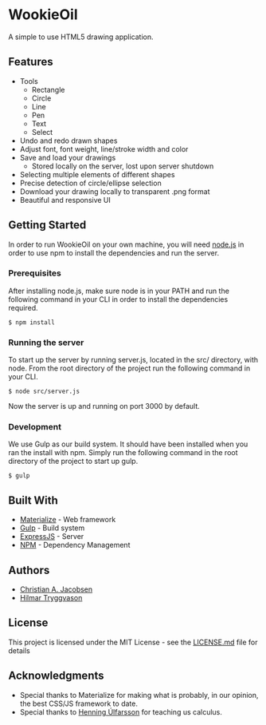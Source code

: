# WookieOil

A simple to use HTML5 drawing application.

## Features

* Tools
    * Rectangle
    * Circle
    * Line
    * Pen
    * Text
    * Select
* Undo and redo drawn shapes
* Adjust font, font weight, line/stroke width and color
* Save and load your drawings
    * Stored locally on the server, lost upon server shutdown
* Selecting multiple elements of different shapes
* Precise detection of circle/ellipse selection
* Download your drawing locally to transparent .png format
* Beautiful and responsive UI

## Getting Started

In order to run WookieOil on your own machine, you will need [node.js](https://nodejs.org/en/download/) in order to use npm to install the dependencies and run the server.

### Prerequisites

After installing node.js, make sure node is in your PATH and run the following command in your CLI in order to install the dependencies required.

```
$ npm install
```

### Running the server

To start up the server by running server.js, located in the src/ directory, with node.
From the root directory of the project run the following command in your CLI.

```
$ node src/server.js
```

Now the server is up and running on port 3000 by default.

### Development

We use Gulp as our build system. It should have been installed when you ran the install with npm.
Simply run the following command in the root directory of the project to start up gulp.

```
$ gulp
```

## Built With

* [Materialize](http://materializecss.com/) - Web framework
* [Gulp](http://gulpjs.com/) - Build system
* [ExpressJS](http://expressjs.com/) - Server
* [NPM](https://www.npmjs.com/) - Dependency Management

## Authors

* [Christian A. Jacobsen](https://github.com/ChristianJacobsen/)
* [Hilmar Tryggvason](https://github.com/Indexu/)

## License

This project is licensed under the MIT License - see the [LICENSE.md](LICENSE.md) file for details

## Acknowledgments

* Special thanks to Materialize for making what is probably, in our opinion, the best CSS/JS framework to date.
* Special thanks to [Henning Úlfarsson](https://github.com/ulfarsson/) for teaching us calculus.
